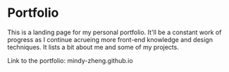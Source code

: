 # Portfolio
This is a landing page for my personal portfolio. It'll be a constant work of progress as I continue acrueing more front-end knowledge and design techniques. It lists a bit about me and some of my projects. 

Link to the portfolio: mindy-zheng.github.io
